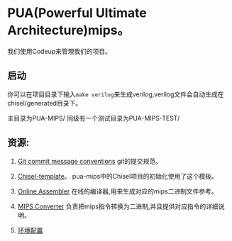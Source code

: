 # PUA(Powerful Ultimate Architecture)mips。

我们使用Codeup来管理我们的项目。

## 启动
你可以在项目目录下输入`make verilog`来生成verilog,verilog文件会自动生成在chisel/generated目录下。

主目录为PUA-MIPS/
同级有一个测试目录为PUA-MIPS-TEST/

## 资源:
1. [Git commit message conventions](https://gitee.com/help/articles/4231#article-header0)
git的提交规范。

2. [Chisel-template](https://github.com/freechipsproject/chisel-template)。
pua-mips中的Chisel项目的初始化使用了这个模板。

3. [Online Assembler](https://godbolt.org/) 
在线的编译器,用来生成对应的mips二进制文件参考。

4. [MIPS Converter](https://www.eg.bucknell.edu/~csci320/mips_web/)
负责把mips指令转换为二进制,并且提供对应指令的详细说明。

5. [环境配置](https://clo91eaf.github.io/2023/04/07/%E4%BB%8E%E9%9B%B6%E5%BC%80%E5%A7%8B%E9%85%8D%E7%BD%AEWindows-vscode%E7%9A%84chisel%E7%8E%AF%E5%A2%83/)